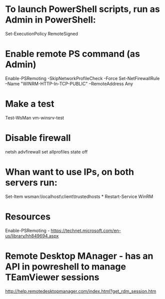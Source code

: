 # To launch PowerShell scripts, run as Admin in PowerShell:
Set-ExecutionPolicy RemoteSigned

# Enable remote PS command (as Admin)
Enable-PSRemoting -SkipNetworkProfileCheck -Force
Set-NetFirewallRule –Name "WINRM-HTTP-In-TCP-PUBLIC" –RemoteAddress Any

# Make a test
Test-WsMan vm-winsrv-test

# Disable firewall
netsh advfirewall set allprofiles state off

# Whan want to use IPs, on both servers run:
Set-Item wsman:\localhost\client\trustedhosts *
Restart-Service WinRM

# Resources
Enable-PSRemoting - https://technet.microsoft.com/en-us/library/hh849694.aspx



# Remote Desktop MAnager - has an API in powreshell to manage TEamViewer sessions
http://help.remotedesktopmanager.com/index.html?get_rdm_session.htm
